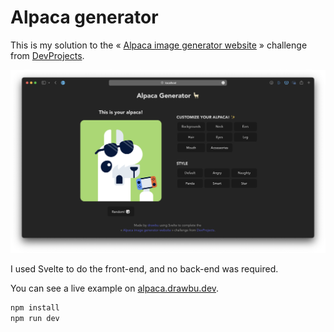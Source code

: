 # Alpaca generator

This is my solution to the « [Alpaca image generator website](https://www.codementor.io/projects/web/alpaca-image-generator-website-ce2oc0eus8) » challenge from [DevProjects](https://www.codementor.io/projects).

<img src="assets/screenshot.png" alt="Example of the project">

I used Svelte to do the front-end, and no back-end was required.

You can see a live example on [alpaca.drawbu.dev](https://alpaca.drawbu.dev).

```bash
npm install
npm run dev
```

